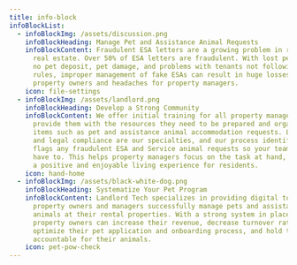 ```yaml
---
title: info-block
infoBlockList:
  - infoBlockImg: /assets/discussion.png
    infoBlockHeading: Manage Pet and Assistance Animal Requests
    infoBlockContent: Fraudulent ESA letters are a growing problem in residential
      real estate. Over 50% of ESA letters are fraudulent. With lost pet rent,
      no pet deposit, pet damage, and problems with tenants not following pet
      rules, improper management of fake ESAs can result in huge losses to
      property owners and headaches for property managers.
    icon: file-settings
  - infoBlockImg: /assets/landlord.png
    infoBlockHeading: Develop a Strong Community
    infoBlockContent: We offer initial training for all property managers and
      provide them with the resources they need to be prepared and organized for
      items such as pet and assistance animal accommodation requests. Liability
      and legal compliance are our specialties, and our process identifies and
      flags any fraudulent ESA and Service animal requests so your team doesn’t
      have to. This helps property managers focus on the task at hand, creating
      a positive and enjoyable living experience for residents.
    icon: hand-home
  - infoBlockImg: /assets/black-white-dog.png
    infoBlockHeading: Systematize Your Pet Program
    infoBlockContent: Landlord Tech specializes in providing digital tools to help
      property owners and managers successfully manage pets and assistance
      animals at their rental properties. With a strong system in place,
      property owners can increase their revenue, decrease turnover rates,
      optimize their pet application and onboarding process, and hold tenants
      accountable for their animals.
    icon: pet-pow-check
---
```

